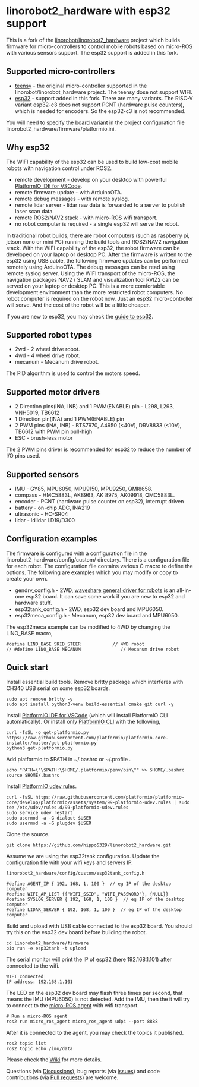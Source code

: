 # linorobot2_hardware with esp32 support

This is a fork of the [linorobot/linorobot2_hardware](https://github.com/linorobot/linorobot2_hardware) project which builds firmware for micro-controllers to control mobile robots based on micro-ROS with various sensors support. The esp32 support is added in this fork.

## Supported micro-controllers

- [teensy](https://www.pjrc.com/teensy/) - the original micro-controller supported in the linorobot/linorobot_hardware project. The teensy dose not support WIFI.
- [esp32](https://en.wikipedia.org/wiki/ESP32) - support added in this fork. There are many variants. The RISC-V variant esp32-c3 does not support PCNT (hardware pulse counters), which is needed for encoders. So the esp32-c3 is not recommended.

You will need to specify the [board variant](https://docs.platformio.org/en/latest/boards/index.html#espressif-32) in the project configuration file linorobot2_hardware/firmware/platformio.ini.

## Why esp32

The WIFI capability of the esp32 can be used to build low-cost mobile robots with navigation control under ROS2.

- remote development - develop on your desktop with powerful [PlatformIO IDE for VSCode](https://platformio.org/install/ide?install=vscode).
- remote firmware update - with ArduinoOTA.
- remote debug messages - with remote syslog.
- remote lidar server - lidar raw data is forwarded to a server to publish laser scan data.
- remote ROS2/NAV2 stack - with micro-ROS wifi transport.
- no robot computer is required - a single esp32 will serve the robot.

In traditional robot builds, there are robot computers (such as raspberry pi, jetson nono or mini PC) running the build tools and ROS2/NAV2 navigation stack. With the WIFI capability of the esp32, the robot firmware can be developed on your laptop or desktop PC. After the firmware is written to the esp32 using USB cable, the following firmware updates can be performed remotely using ArduinoOTA. The debug messages can be read using remote syslog server. Using the WIFI transport of the micro-ROS, the navigation packages NAV2 / SLAM and visualization tool RVIZ2 can be served on your laptop or desktop PC. This is a more comfortable development environment than the more restricted robot computers. No robot computer is required on the robot now. Just an esp32 micro-controller will serve. And the cost of the robot will be a little cheaper.

If you are new to esp32, you may check the [guide to esp32](https://randomnerdtutorials.com/getting-started-with-esp32/).

## Supported robot types

- 2wd - 2 wheel drive robot.
- 4wd - 4 wheel drive robot.
- mecanum - Mecanum drive robot.

The PID algorithm is used to control the motors speed.

## Supported motor drivers

- 2 Direction pins(INA, INB) and 1 PWM(ENABLE) pin - L298, L293, VNH5019, TB6612
- 1 Direction pin(INA) and 1 PWM(ENABLE) pin
- 2 PWM pins (INA, INB) - BTS7970, A4950 (<40V), DRV8833 (<10V), TB6612 with PWM pin pull-high
- ESC - brush-less motor

The 2 PWM pins driver is recommended for esp32 to reduce the number of I/O pins used.

## Supported sensors

- IMU - GY85, MPU6050, MPU9150, MPU9250, QMI8658.
- compass - HMC5883L, AK8963, AK 8975, AK09918, QMC5883L.
- encoder - PCNT (hardware pulse counter on esp32), interrupt driven
- battery - on-chip ADC, INA219
- ultrasonic - HC-SR04
- lidar - ldlidar LD19/D300

## Configuration examples

The firmware is configured with a configuration file in the linorobot2_hardware/config/custom/ directory. There is a configuration file for each robot. The configuration file contains various C macro to define the options. The following are examples which you may modify or copy to create your own.

- gendrv_config.h - 2WD, [waveshare general driver for robots](https://www.waveshare.com/general-driver-for-robots.htm) is an all-in-one esp32 board. It can save some work if you are new to esp32 and hardware stuff.
- esp32tank_config.h - 2WD, esp32 dev board and MPU6050.
- esp32meca_config.h - Mecanum, esp32 dev board and MPU6050.

The esp32meca example can be modified to 4WD by changing the LINO_BASE macro,

    #define LINO_BASE SKID_STEER            // 4WD robot
    // #define LINO_BASE MECANUM               // Mecanum drive robot

## Quick start

Install essential build tools. Remove brltty package which interferes with CH340 USB serial on some esp32 boards.

    sudo apt remove brltty -y
    sudo apt install python3-venv build-essential cmake git curl -y

Install [PlatformIO IDE for VSCode](https://platformio.org/install/ide?install=vscode) (which will install PlatformIO CLI automatically). Or install only [PlatformIO CLI](https://docs.platformio.org/en/latest/core/installation/methods/installer-script.html#super-quick-macos-linux) with the following,

    curl -fsSL -o get-platformio.py https://raw.githubusercontent.com/platformio/platformio-core-installer/master/get-platformio.py
    python3 get-platformio.py

Add platformio to $PATH in ~/.bashrc or ~/.profile .

    echo "PATH=\"\$PATH:\$HOME/.platformio/penv/bin\"" >> $HOME/.bashrc
    source $HOME/.bashrc

Install [PlatformIO udev rules](https://docs.platformio.org/en/latest/core/installation/udev-rules.html).

    curl -fsSL https://raw.githubusercontent.com/platformio/platformio-core/develop/platformio/assets/system/99-platformio-udev.rules | sudo tee /etc/udev/rules.d/99-platformio-udev.rules
    sudo service udev restart
    sudo usermod -a -G dialout $USER
    sudo usermod -a -G plugdev $USER

Clone the source.

    git clone https://github.com/hippo5329/linorobot2_hardware.git

Assume we are using the esp32tank configuration. Update the configuration file with your wifi keys and servers IP.

    linorobot2_hardware/config/custom/esp32tank_config.h

    #define AGENT_IP { 192, 168, 1, 100 }  // eg IP of the desktop computer
    #define WIFI_AP_LIST {{"WIFI_SSID", "WIFI_PASSWORD"}, {NULL}}
    #define SYSLOG_SERVER { 192, 168, 1, 100 }  // eg IP of the desktop computer
    #define LIDAR_SERVER { 192, 168, 1, 100 }  // eg IP of the desktop computer

Build and upload with USB cable connected to the esp32 board. You should try this on the esp32 dev board before building the robot.

    cd linorobot2_hardware/firmware
    pio run -e esp32tank -t upload

The serial monitor will print the IP of esp32 (here 192.168.1.101) after connected to the wifi.

    WIFI connected
    IP address: 192.168.1.101

The LED on the esp32 dev board may flash three times per second, that means the IMU (MPU6050) is not detected. Add the IMU, then the it will try to connect to the [micro-ROS agent](https://github.com/micro-ROS/micro_ros_setup?tab=readme-ov-file#building-micro-ros-agent) with wifi transport.

    # Run a micro-ROS agent
    ros2 run micro_ros_agent micro_ros_agent udp4 --port 8888

After it is connected to the agent, you may check the topics it published.

    ros2 topic list
    ros2 topic echo /imu/data

Please check the [Wiki](https://github.com/hippo5329/linorobot2_hardware/wiki) for more details.

Questions (via [Discussions](https://github.com/hippo5329/linorobot2_hardware/discussions)),
bug reports (via [Issues](https://github.com/hippo5329/linorobot2_hardware/issues)) and
code contributions (via [Pull requests](https://github.com/hippo5329/linorobot2_hardware/pulls)) are welcome.